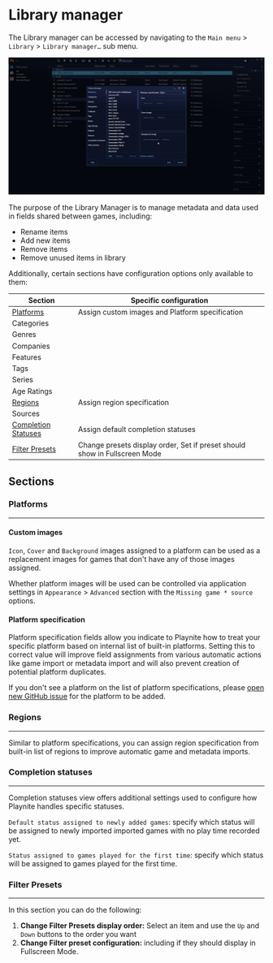 Library manager
=====================

The Library manager can be accessed by navigating to the `Main menu` > `Library` > `Library manager…` sub menu.


![libraryManager_window](images/libraryManager_window.jpg)

The purpose of the Library Manager is to manage metadata and data used in fields shared between games, including:
- Rename items
- Add new items
- Remove items
- Remove unused items in library

Additionally, certain sections have configuration options only available to them:

| Section             | Specific configuration                            |
|---------------------|-------------------------------------------------|
| [Platforms](#platforms)           | Assign custom images and Platform specification |
| Categories          |                                                 |
| Genres              |                                                 |
| Companies           |                                                 |
| Features            |                                                 |
| Tags                |                                                 |
| Series              |                                                 |
| Age Ratings         |                                                 |
| [Regions](#regions) | Assign region specification                     |
| Sources             |                                                 |
| [Completion Statuses](#completion-statuses) | Assign default completion statuses              |
| [Filter Presets](#filter-presets)           | Change presets display order, Set if preset should show in Fullscreen Mode                    |


## Sections


### Platforms
---------------------

#### Custom images

`Icon`, `Cover` and `Background` images assigned to a platform can be used as a replacement images for games that don't have any of those images assigned.

Whether platform images will be used can be controlled via application settings in `Appearance` > `Advanced` section with the `Missing game * source` options.

#### Platform specification

Platform specification fields allow you indicate to Playnite how to treat your specific platform based on internal list of built-in platforms. Setting this to correct value will improve field assignments from various automatic actions like game import or metadata import and will also prevent creation of potential platform duplicates.

If you don't see a platform on the list of platform specifications, please [open new GitHub issue](https://github.com/JosefNemec/Playnite/issues) for the platform to be added.

### Regions
---------------------

Similar to platform specifications, you can assign region specification from built-in list of regions to improve automatic game and metadata imports.

### Completion statuses
---------------------

Completion statuses view offers additional settings used to configure how Playnite handles specific statuses.

`Default status assigned to newly added games`: specify which status will be assigned to newly imported imported games with no play time recorded yet.

`Status assigned to games played for the first time`: specify which status will be assigned to games played for the first time.

### Filter Presets
---------------------

In this section you can do the following:

1. **Change Filter Presets display order:** Select an item and use the `Up` and `Down` buttons to the order you want
2. **Change Filter preset configuration:** including if they should display in Fullscreen Mode.